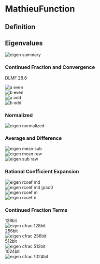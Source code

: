 # MathieuFunction

## Definition

## Eigenvalues

![eigen summary](https://github.com/tk-yoshimura/MathieuFunction/blob/main/figures/eigen_plot.svg)  

### Continued Fraction and Convergence

[DLMF 28.6](http://dlmf.nist.gov/28.6)  

![a even](https://github.com/tk-yoshimura/MathieuFunction/blob/main/figures/eigen_a_even.svg)  
![b even](https://github.com/tk-yoshimura/MathieuFunction/blob/main/figures/eigen_b_even.svg)  
![a odd](https://github.com/tk-yoshimura/MathieuFunction/blob/main/figures/eigen_a_odd.svg)  
![b odd](https://github.com/tk-yoshimura/MathieuFunction/blob/main/figures/eigen_b_odd.svg)  

### Normalized

![eigen normalized](https://github.com/tk-yoshimura/MathieuFunction/blob/main/figures/eigen_plot_normalized.svg)  

### Average and Difference

![eigen mean sub](https://github.com/tk-yoshimura/MathieuFunction/blob/main/figures/eigen_mean_sub.svg)  
![eigen mean raw](https://github.com/tk-yoshimura/MathieuFunction/blob/main/figures/eigen_plot_mean_raw.svg)  
![eigen sub raw](https://github.com/tk-yoshimura/MathieuFunction/blob/main/figures/eigen_plot_sub_raw.svg)  

### Rational Coefficient Expansion

![eigen rcoef md](https://github.com/tk-yoshimura/MathieuFunction/blob/main/figures/eigen_rcoef_md.svg)  
![eigen rcoef md grad0](https://github.com/tk-yoshimura/MathieuFunction/blob/main/figures/eigen_rcoef_md_grad0.svg)  
![eigen rcoef m](https://github.com/tk-yoshimura/MathieuFunction/blob/main/figures/eigen_plot_m.svg)  
![eigen rcoef d](https://github.com/tk-yoshimura/MathieuFunction/blob/main/figures/eigen_plot_d.svg)  

### Continued Fraction Terms

128bit  
![eigen cfrac 128bit](https://github.com/tk-yoshimura/MathieuFunction/blob/main/figures/needs_frac_log2_mp4.svg)  
256bit  
![eigen cfrac 256bit](https://github.com/tk-yoshimura/MathieuFunction/blob/main/figures/needs_frac_log2_mp8.svg)  
512bit  
![eigen cfrac 512bit](https://github.com/tk-yoshimura/MathieuFunction/blob/main/figures/needs_frac_log2_mp16.svg)  
1024bit  
![eigen cfrac 1024bit](https://github.com/tk-yoshimura/MathieuFunction/blob/main/figures/needs_frac_log2_mp32.svg)  